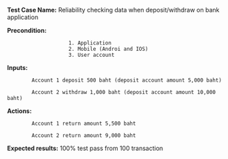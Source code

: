 **Test Case Name:** Reliability checking data when deposit/withdraw on bank application

**Precondition:** 

                        1. Application 
                        2. Mobile (Androi and IOS) 
                        3. User account

**Inputs:** 

            Account 1 deposit 500 baht (deposit account amount 5,000 baht)

            Account 2 withdraw 1,000 baht (deposit account amount 10,000 baht)

**Actions:** 

            Account 1 return amount 5,500 baht
            
            Account 2 return amount 9,000 baht

**Expected results:** 100% test pass from 100 transaction

